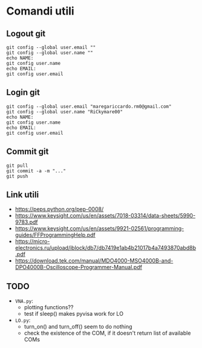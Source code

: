 
# Comandi utili

## Logout git
```shell
git config --global user.email ""  
git config --global user.name ""  
echo NAME:
git config user.name
echo EMAIL:
git config user.email
```

## Login git
```shell
git config --global user.email "maregariccardo.rm0@gmail.com"  
git config --global user.name "RiCkymare00"
echo NAME:
git config user.name
echo EMAIL:
git config user.email
```


## Commit git
```shell
git pull
git commit -a -m "..."
git push
```

## Link utili
- <https://peps.python.org/pep-0008/>
- <https://www.keysight.com/us/en/assets/7018-03314/data-sheets/5990-9783.pdf>
- <https://www.keysight.com/us/en/assets/9921-02561/programming-guides/FFProgrammingHelp.pdf>
- <https://micro-electronics.ru/upload/iblock/db7/db7419e1ab4b21017b4a7493870abd8b.pdf>
- <https://download.tek.com/manual/MDO4000-MSO4000B-and-DPO4000B-Oscilloscope-Programmer-Manual.pdf>

## TODO
- `VNA.py`:
    - plotting functions??
    - test if sleep() makes pyvisa work for LO
- `LO.py`:
    - turn_on() and turn_off() seem to do nothing
    - check the existence of the COM, if it doesn't return list of available COMs